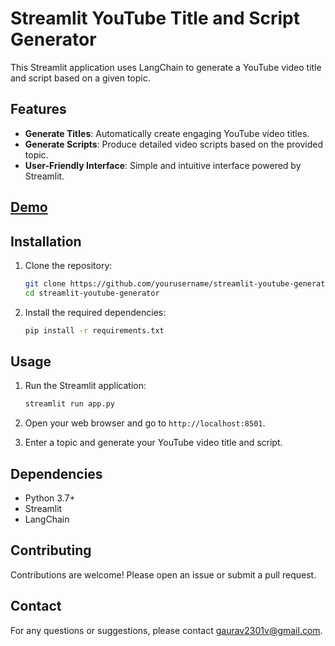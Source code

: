 # Streamlit YouTube Title and Script Generator

This Streamlit application uses LangChain to generate a YouTube video title and script based on a given topic.

## Features

- **Generate Titles**: Automatically create engaging YouTube video titles.
- **Generate Scripts**: Produce detailed video scripts based on the provided topic.
- **User-Friendly Interface**: Simple and intuitive interface powered by Streamlit.

## [Demo](https://yt-content-writer-kc5waz5jpyazjvcxame7c6.streamlit.app/)

## Installation

1. Clone the repository:
    ```bash
    git clone https://github.com/yourusername/streamlit-youtube-generator.git
    cd streamlit-youtube-generator
    ```

2. Install the required dependencies:
    ```bash
    pip install -r requirements.txt
    ```

## Usage

1. Run the Streamlit application:
    ```bash
    streamlit run app.py
    ```

2. Open your web browser and go to `http://localhost:8501`.

3. Enter a topic and generate your YouTube video title and script.

## Dependencies

- Python 3.7+
- Streamlit
- LangChain

## Contributing

Contributions are welcome! Please open an issue or submit a pull request.

## Contact

For any questions or suggestions, please contact [gaurav2301v@gmail.com](mailto:gaurav2301v@gmail.com).
